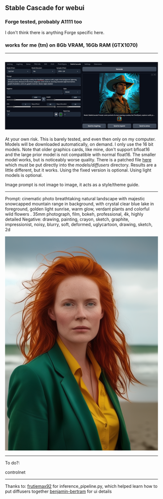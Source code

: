 ## Stable Cascade for webui ##
### Forge tested, probably A1111 too ###
I don't think there is anything Forge specific here.
### works for me (tm) on 8Gb VRAM, 16Gb RAM (GTX1070) ###

---
![](screenshot.png "image of extension UI")
---
At your own risk. This is barely tested, and even then only on my computer.
Models will be downloaded automatically, on demand. I only use the 16 bit models. Note that older graphics cards, like mine, don't support bfloat16 and the large prior model is not compatible with normal float16. The smaller model works, but is noticeably worse quality. There is a patched file [here](https://huggingface.co/KBlueLeaf/Stable-Cascade-FP16-fixed/tree/main) which must be put directly into the *models/diffusers* directory. Results are a little different, but it works. Using the fixed version is optional. Using light models is optional.

Image prompt is not image to image, it acts as a style/theme guide.


---
Prompt: cinematic photo breathtaking natural landscape with majestic snowcapped mountain range in background, with crystal clear blue lake in foreground, golden light sunrise, warm glow, verdant plants and colorful wild flowers . 35mm photograph, film, bokeh, professional, 4k, highly detailed
Negative: drawing, painting, crayon, sketch, graphite, impressionist, noisy, blurry, soft, deformed, uglycartoon, drawing, sketch, 2d

![](example.png "30/10 steps")

---
To do?:
	
controlnet



---
Thanks to:
	[frutiemax92](https://github.com/frutiemax92) for inference_pipeline.py, which helped learn how to put diffusers together
	[benjamin-bertram](https://github.com/benjamin-bertram/sdweb-easy-stablecascade-diffusers) for ui details
